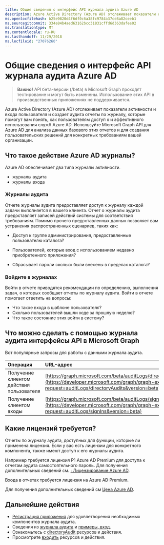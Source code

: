 ```yaml
---
title: Общие сведения о интерфейс API журнала аудита Azure AD
description: Azure Active Directory (Azure AD) отслеживает показатели активности и входа пользователя и создает аудита отчеты по журналу, которые помогут вам понять, как пользователям доступ к и эффективного использования служб Azure AD. Используйте Microsoft Graph API для Azure AD для анализа данных базового этих отчетов и для создания пользовательских решений для конкретных требованиям вашей организации.
ms.openlocfilehash: b25e9820d4f6df0c6a38fc9784a37ce8a82ceeb1
ms.sourcegitcommit: 334e84b4aed63162bcc31831cffd6d363dafee02
ms.translationtype: MT
ms.contentlocale: ru-RU
ms.lasthandoff: 11/29/2018
ms.locfileid: "27076260"
---
```

# <a name="azure-ad-audit-log-api-overview"></a>Общие сведения о интерфейс API журнала аудита Azure AD

> **Важно!** API бета-версии (/beta) в Microsoft Graph проходят тестирование и могут быть изменены. Использование этих API в производственных приложениях не поддерживается.

Azure Active Directory (Azure AD) отслеживает показатели активности и входа пользователя и создает аудита отчеты по журналу, которые помогут вам понять, как пользователям доступ к и эффективного использования служб Azure AD. Используйте Microsoft Graph API для Azure AD для анализа данных базового этих отчетов и для создания пользовательских решений для конкретных требованиям вашей организации.

## <a name="what-are-azure-ad-activity-logs"></a>Что такое действие Azure AD журналы?

Azure AD обеспечивает два типа журналы активности.

- журналы аудита 
- журналы входа

### <a name="audit-logs"></a>Журналы аудита

Отчете журналы аудита предоставляет доступ к журналу каждой задачи выполняется в вашего клиента. Отчет о журналы аудита предоставляет записей действий системы для соответствия требованиям. Помимо прочего предоставленных данных позволяет вам устранения распространенных сценариев, таких как:

- Доступ к группе администрирования, предоставленные пользователю каталога?

- Пользователей, которые вход с использованием недавно приобретенного приложения?

- Сбрасывает пароли сколько были внесены в пределах каталога?

### <a name="sign-in-logs"></a>Войдите в журналах

Войти в отчете приводятся рекомендации по определению, выполнения задач, о которых сообщает отчеты по журналу аудита. Войти в отчете помогает ответить на вопросы:

- Что такое входа в шаблоне пользователя?
- Сколько пользователей вышли ходе за прошлую неделю?
- Что такое состояние этих войти в систему?

## <a name="what-can-i-do-with-audit-log-apis-in-microsoft-graph"></a>Что можно сделать с помощью журнала аудита интерфейсы API в Microsoft Graph

Вот популярные запросы для работы с данными журнала аудита.

Операция | URL-адрес
:----------|:----
Получение клиентом действия пользователя | [https://graph.microsoft.com/beta/auditLogs/directoryAudits](https://developer.microsoft.com/graph/graph-explorer?request=auditLogs/directoryAudits&version=beta)
Получение клиентом входы | [https://graph.microsoft.com/beta/auditLogs/signIns](https://developer.microsoft.com/graph/graph-explorer?request=auditLogs/signIns&version=beta)

## <a name="what-licenses-do-i-need"></a>Какие лицензий требуется?

Отчеты по журналу аудита, доступных для функции, которые ли применена лицензия.  Если у вас есть лицензии для конкретного компонента, также имеют доступ к его журналы аудита.

Например требуется лицензия P1 Azure AD Premium для доступа к отчетам аудита самостоятельного пароль.  Для получения дополнительных сведений см. [: Лицензирование Azure AD](https://azure.microsoft.com/pricing/details/active-directory/).

Входа в отчетах требуется лицензия на Azure AD Premium.

Для получения дополнительных сведений см [Цена Azure AD](https://azure.microsoft.com/pricing/details/active-directory/).

## <a name="next-steps"></a>Дальнейшие действия

- [Регистрация приложения](https://docs.microsoft.com/azure/active-directory/active-directory-reporting-api-prerequisites-azure-portal) для удовлетворения необходимых компонентов журнала аудита. 
- Сведения из [журнала аудита](https://docs.microsoft.com/azure/active-directory/active-directory-reporting-api-audit-samples) и [примеры, вход](https://docs.microsoft.com/azure/active-directory/active-directory-reporting-api-sign-in-activity-samples).  
- Ознакомьтесь с [directoryAudit](directoryaudit.md) ресурсов и действия.
- Просмотрите [входить](signin.md) ресурсов и действия. 